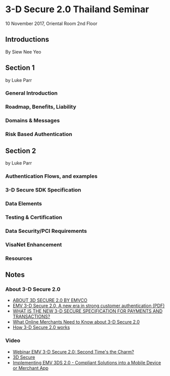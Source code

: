 # 3-D Secure 2.0 Thailand Seminar

10 November 2017, Oriental Room 2nd Floor

## Introductions

By  Siew Nee Yeo



## Section 1

by  Luke Parr

### General Introduction

### Roadmap, Benefits, Liability

### Domains & Messages

### Risk Based Authentication

## Section 2

by  Luke Parr

### Authentication Flows, and examples

### 3-D Secure SDK Specification

### Data Elements

### Testing & Certification

### Data Security/PCI Requirements

### VisaNet Enhancement

### Resources



## Notes

### About 3-D Secure 2.0
- [ABOUT 3D SECURE 2.0 BY EMVCO](https://www.gpayments.com/about/3d-secure-2.0)
- [EMV 3-D Secure 2.0, A new era in strong customer authentication \(PDF\)](https://worldline.com/content/dam/worldline/documents/publications/brochures/briefing-3dsecure-2p-en-ld.pdf)
- [WHAT IS THE NEW 3-D SECURE SPECIFICATION FOR PAYMENTS AND TRANSACTIONS?](https://goo.gl/xbjCDs)
- [What Online Merchants Need to Know about 3-D Secure 2.0](https://goo.gl/yZLaqc)
- [How 3-D Secure 2.0 works](http://www.modirum.com/3dsecure/)


### Video
- [Webinar EMV 3-D Secure 2.0: Second Time's the Charm?](https://youtu.be/B9ReYBC3p2k)
- [3D Secure](https://youtu.be/B9ReYBC3p2k)
- [Implementing EMV 3DS 2.0 - Compliant Solutions into a Mobile Device or Merchant App](https://youtu.be/S3YTLTJGisw)


